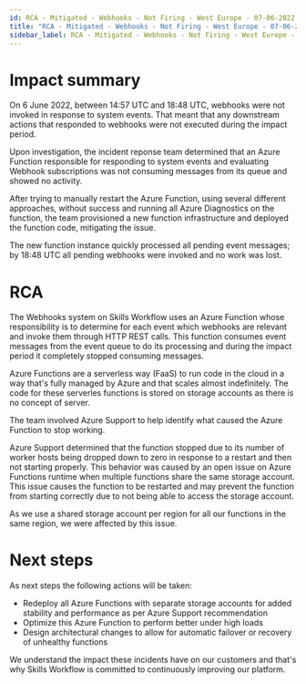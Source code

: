 ```yaml
---
id: RCA - Mitigated - Webhooks - Not Firing - West Europe - 07-06-2022
title: "RCA - Mitigated - Webhooks - Not Firing - West Europe - 07-06-2022"
sidebar_label: RCA - Mitigated - Webhooks - Not Firing - West Europe - 07-06-2022
---
```


# Impact summary

On 6 June 2022, between 14:57 UTC and 18:48 UTC, webhooks were not invoked in response to system events. 
That meant that any downstream actions that responded to webhooks were not executed during the impact period.

Upon investigation, the incident reponse team determined that an Azure Function responsible for responding to system events and evaluating Webhook subscriptions was not consuming messages from its queue and showed no activity.

After trying to manually restart the Azure Function, using several different approaches, without success and running all Azure Diagnostics on the function, the team provisioned a new function infrastructure and deployed the function code, mitigating the issue.

The new function instance quickly processed all pending event messages; by 18:48 UTC all pending webhooks were invoked and no work was lost.

# RCA

The Webhooks system on Skills Workflow uses an Azure Function whose responsibility is to determine for each event which webhooks are relevant and invoke them through HTTP REST calls. This function consumes event messages from the event queue to do its processing and during the impact period it completely stopped consuming messages.

Azure Functions are a serverless way (FaaS) to run code in the cloud in a way that's fully managed by Azure and that scales almost indefinitely. The code for these serverles functions is stored on storage accounts as there is no concept of server.

The team involved Azure Support to help identify what caused the Azure Function to stop working.

Azure Support determined that the function stopped due to its number of worker hosts being dropped down to zero in response to a restart and then not starting properly. 
This behavior was caused by an open issue on Azure Functions runtime when multiple functions share the same storage account. This issue causes the function to be restarted and may prevent the function from starting correctly due to not being able to access the storage account.

As we use a shared storage account per region for all our functions in the same region, we were affected by this issue.

# Next steps

As next steps the following actions will be taken:
- Redeploy all Azure Functions with separate storage accounts for added stability and performance as per Azure Support recommendation
- Optimize this Azure Function to perform better under high loads
- Design architectural changes to allow for automatic failover or recovery of unhealthy functions

We understand the impact these incidents have on our customers and that's why Skills Workflow is committed to continuously improving our platform.